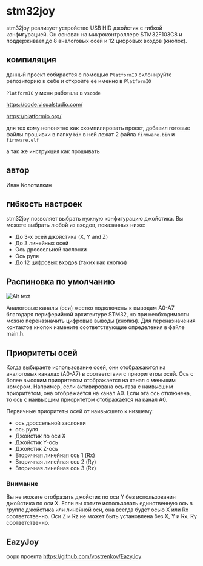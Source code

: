 # stm32joy

stm32joy реализует устройство USB HID джойстик с гибкой конфигурацией. Он основан на микроконтроллере STM32F103C8 и поддерживает до 8 аналоговых осей и 12 цифровых входов (кнопок).

## компиляция
данный проект собирается с помощью ``PlatformIO`` склонируйте репозиторию к себе и откройте ее именно в ``PlatformIO``

``PlatformIO`` у меня работала в ``vscode``

https://code.visualstudio.com/

https://platformio.org/

для тех кому непонятно как скомпилировать проект, добавил готовые файлы прошивки в папку ``bin`` в ней лежат 2 файла ``firmware.bin`` и ``firmware.elf`` 

а так же инструкция как прошивать
## автор
Иван Колотилкин

## гибкость настроек
stm32joy позволяет выбрать нужную конфигурацию джойстика. Вы можете выбрать любой из входов, показанных ниже:

* До 3-х осей джойстика (X, Y and Z)
* До 3 линейных осей 
* Ось дроссельной заслонки
* Ось руля
* До 12 цифровых входов (таких как кнопки)

## Распиновка по умолчанию
![Alt text](https://a.radikal.ru/a29/1807/3b/911b58654ab7.jpg)

Аналоговые каналы (оси) жестко подключены к выводам A0-A7 благодаря периферийной архитектуре STM32, но при необходимости можно переназначить цифровые выводы (кнопки). Для переназначения контактов кнопок измените соответствующие определения в файле main.h.

## Приоритеты осей
Когда выбираете использование осей, они отображаются на аналоговых каналах (A0-A7) в соответствии с приоритетом осей. Ось с более высоким приоритетом отображается на канал с меньшим номером. Например, если активирована ось газа с наивысшим приоритетом, она отображается на канал A0. Если эта ось отключена, то ось с наивысшим приоритетом отображается на канал A0.

Первичные приоритеты осей от наивысшего к низшему:
- ось дроссельной заслонки
- ось руля
- Джойстик по оси X
- Джойстик Y-ось
- Джойстик Z-ось
- Вторичная линейная ось 1 (Rx)
- Вторичная линейная ось 2 (Ry)
- Вторичная линейная ось 3 (Rz)

### Внимание
Вы не можете отобразить джойстик по оси Y без использования джойстика по оси X. Если вы хотите использовать единственную ось в группе джойстика или линейной оси, она всегда будет осью X или Rx соответственно. Оси Z и Rz не может быть установлена без X, Y и Rx, Ry соответственно.


## EazyJoy 
форк проекта  https://github.com/vostrenkov/EazyJoy
